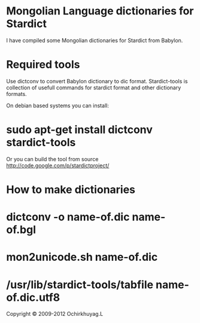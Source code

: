Mongolian Language dictionaries for Stardict
============================================

I have compiled some Mongolian dictionaries for Stardict from Babylon.

Required tools
==============

Use dictconv to convert Babylon dictionary to dic format. Stardict-tools is collection of usefull commands for stardict format and other dictionary formats.

On debian based systems you can install:
# sudo apt-get install dictconv stardict-tools

Or you can build the tool from source http://code.google.com/p/stardictproject/

How to make dictionaries
========================

# dictconv -o name-of.dic name-of.bgl
# mon2unicode.sh name-of.dic
# /usr/lib/stardict-tools/tabfile name-of.dic.utf8


Copyright &copy; 2009-2012 Ochirkhuyag.L
